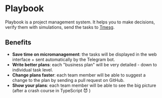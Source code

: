 # Playbook

Playbook is a project management system. It helps you to make decisions, verify them with simulations, send the tasks to [Tmesg](./Tmesg.md).

## Benefits

* **Save time on micromanagement**: the tasks will be displayed in the web interface + sent automatically by the Telegram bot.
* **Write better plans**: each "business plan" will be very detailed - down to individual task level.
* **Change plans faster**: each team member will be able to suggest a change to the plan by sending a pull request on GitHub.
* **Show your plans**: each team member will be able to see the big picture (after a crash course in TypeScript 😈 )
